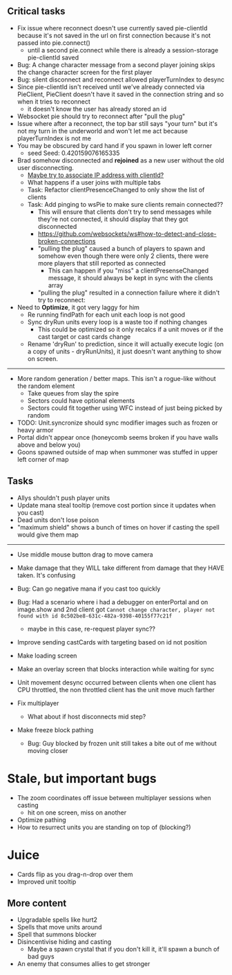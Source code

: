## Critical tasks
- Fix issue where reconnect doesn't use currently saved pie-clientId because it's not saved in the url on first connection because it's not passed into pie.connect()
    - until a second pie.connect while there is already a session-storage pie-clientId saved
- Bug: A change character message from a second player joining skips the change character screen for the first player
- Bug: silent disconnect and reconnect allowed playerTurnIndex to desync
- Since pie-clientId isn't received until we've already connected via PieClient, PieClient doesn't have it saved in the connection string and so when it tries to reconnect
    - it doesn't know the user has already stored an id
- Websocket pie should try to reconnect after "pull the plug"
- Issue where after a reconnect, the top bar still says "your turn" but it's not my turn in the underworld and won't let me act because playerTurnIndex is not me
- You may be obscured by card hand if you spawn in lower left corner
    - seed Seed: 0.420159076165335
- Brad somehow disconnected and **rejoined** as a new user without the old user disconnecting.
    - [Maybe try to associate IP address with clientId?](https://stackoverflow.com/questions/14822708/how-to-get-client-ip-address-with-websocket-websockets-ws-library-in-node-js)
    - What happens if a user joins with multiple tabs
    - Task: Refactor clientPresenceChanged to only show the list of clients
    - Task: Add pinging to wsPie to make sure clients remain connected??
        - This will ensure that clients don't try to send messages while they're not connected, it should display that they got disconnected
        - https://github.com/websockets/ws#how-to-detect-and-close-broken-connections
        - "pulling the plug" caused a bunch of players to spawn and somehow even though there were only 2 clients,  there were more players that still reported as connected
            - This can happen if you "miss" a clientPresenseChanged message, it should always be kept in
            sync with the clients array
        - "pulling the plug" resulted in a connection failure where it didn't try to reconnect:
- Need to **Optimize**, it got very laggy for him
    - Re running findPath for each unit each loop is not good
    - Sync dryRun units every loop is a waste too if nothing changes
        - This could be optimized so it only recalcs if a unit moves or if the cast target or cast cards change
    - Rename 'dryRun' to prediction, since it will actually execute logic (on a copy of units - dryRunUnits), it just doesn't want anything to show on screen.

---
- More random generation / better maps.  This isn't a rogue-like without the random element
    - Take queues from slay the spire
    - Sectors could have optional elements
    - Sectors could fit together using WFC instead of just being picked by random
- TODO: Unit.syncronize should sync modifier images such as frozen or heavy armor
- Portal didn't appear once (honeycomb seems broken if you have walls above and below you)
- Goons spawned outside of map when summoner was stuffed in upper left corner of map

## Tasks

- Allys shouldn't push player units
- Update mana steal tooltip (remove cost portion since it updates when you cast)
- Dead units don't lose poison
- "maximum shield" shows a bunch of times on hover if casting the spell would give them map
---
- Use middle mouse button drag to move camera
- Make damage that they WILL take different from damage that they HAVE taken.  It's confusing

- Bug: Can go negative mana if you cast too quickly
- Bug: Had a scenario where i had a debugger on enterPortal and on image.show
and 2nd client got `Cannot change character, player not found with id 8c502be8-631c-482a-9398-40155f77c21f`
    - maybe in this case, re-request player sync??
- Improve sending castCards with targeting based on id not position
- Make loading screen
- Make an overlay screen that blocks interaction while waiting for sync
- Unit movement desync occurred between clients when one client has CPU throttled, the non throttled client has the unit move much farther
- Fix multiplayer
    - What about if host disconnects mid step?
- Make freeze block pathing
    - Bug: Guy blocked by frozen unit still takes a bite out of me without moving closer

# Stale, but important bugs

- The zoom coordinates off issue between multiplayer sessions when casting
    - hit on one screen, miss on another
- Optimize pathing
- How to resurrect units you are standing on top of (blocking?)

# Juice
- Cards flip as you drag-n-drop over them
- Improved unit tooltip

## More content
- Upgradable spells like hurt2
- Spells that move units around
- Spell that summons blocker
- Disincentivise hiding and casting
    - Maybe a spawn crystal that if you don't kill it, it'll spawn a bunch of bad guys
- An enemy that consumes allies to get stronger
